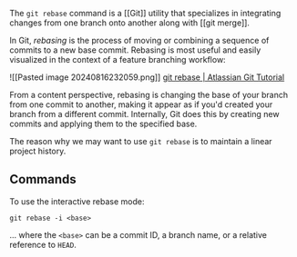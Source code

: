 The `git rebase` command is a [[Git]] utility that specializes in integrating changes from one branch onto another along with [[git merge]].

In Git, *rebasing* is the process of moving or combining a sequence of commits to a new base commit. Rebasing is most useful and easily visualized in the context of a feature branching workflow:

![[Pasted image 20240816232059.png]]
[git rebase | Atlassian Git Tutorial](https://www.atlassian.com/git/tutorials/rewriting-history/git-rebase)

From a content perspective, rebasing is changing the base of your branch from one commit to another, making it appear as if you'd created your branch from a different commit. Internally, Git does this by creating new commits and applying them to the specified base. 

The reason why we may want to use `git rebase` is to maintain a linear project history.
## Commands
To use the interactive rebase mode:
```shell
git rebase -i <base>
```
... where the `<base>` can be a commit ID, a branch name, or a relative reference to `HEAD`.

